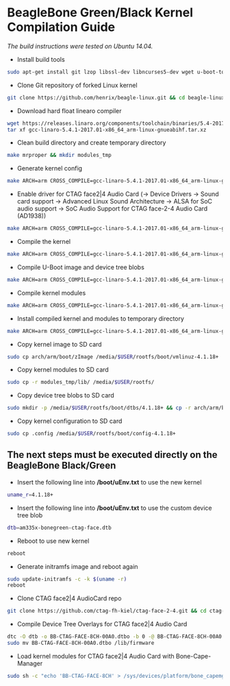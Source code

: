 # BeagleBone Green/Black Kernel Compilation Guide

*The build instructions were tested on Ubuntu 14.04.*

+ Install build tools
```bash
sudo apt-get install git lzop libssl-dev libncurses5-dev wget u-boot-tools git
```
+ Clone Git repository of forked Linux kernel
```bash
git clone https://github.com/henrix/beagle-linux.git && cd beagle-linux
```
+ Download hard float linearo compiler
```bash
wget https://releases.linaro.org/components/toolchain/binaries/5.4-2017.01/arm-linux-gnueabihf/gcc-linaro-5.4.1-2017.01-x86_64_arm-linux-gnueabihf.tar.xz
tar xf gcc-linaro-5.4.1-2017.01-x86_64_arm-linux-gnueabihf.tar.xz
```
+ Clean build directory and create temporary directory
```bash
make mrproper && mkdir modules_tmp
```
+ Generate kernel config
```bash
make ARCH=arm CROSS_COMPILE=gcc-linaro-5.4.1-2017.01-x86_64_arm-linux-gnueabihf/bin/arm-linux-gnueabihf- bb.org_defconfig
```
+ Enable driver for CTAG face2|4 Audio Card (→ Device Drivers → Sound card support → Advanced Linux Sound Architecture → ALSA for SoC audio support → SoC Audio Support for CTAG face-2-4 Audio Card (AD1938))
```bash
make ARCH=arm CROSS_COMPILE=gcc-linaro-5.4.1-2017.01-x86_64_arm-linux-gnueabihf/bin/arm-linux-gnueabihf- menuconfig
```
+ Compile the kernel
```bash
make ARCH=arm CROSS_COMPILE=gcc-linaro-5.4.1-2017.01-x86_64_arm-linux-gnueabihf/bin/arm-linux-gnueabihf- -j9
```
+ Compile U-Boot image and device tree blobs
```bash
make ARCH=arm CROSS_COMPILE=gcc-linaro-5.4.1-2017.01-x86_64_arm-linux-gnueabihf/bin/arm-linux-gnueabihf- dtbs -j9
```
+ Compile kernel modules
```bash
make ARCH=arm CROSS_COMPILE=gcc-linaro-5.4.1-2017.01-x86_64_arm-linux-gnueabihf/bin/arm-linux-gnueabihf- modules -j9
```
+ Install compiled kernel and modules to temporary directory
```bash
make ARCH=arm CROSS_COMPILE=gcc-linaro-5.4.1-2017.01-x86_64_arm-linux-gnueabihf/bin/arm-linux-gnueabihf- INSTALL_MOD_PATH=modules_tmp modules_install
```
+ Copy kernel image to SD card
```bash
sudo cp arch/arm/boot/zImage /media/$USER/rootfs/boot/vmlinuz-4.1.18+
```
+ Copy kernel modules to SD card
```bash
sudo cp -r modules_tmp/lib/ /media/$USER/rootfs/
```
+ Copy device tree blobs to SD card
```bash
sudo mkdir -p /media/$USER/rootfs/boot/dtbs/4.1.18+ && cp -r arch/arm/boot/dts/*.dtb /media/$USER/rootfs/boot/dtbs/4.1.18+/
```
+ Copy kernel configuration to SD card
```bash
sudo cp .config /media/$USER/rootfs/boot/config-4.1.18+
```
## The next steps must be executed directly on the BeagleBone Black/Green
+ Insert the following line into **/boot/uEnv.txt** to use the new kernel
```bash
uname_r=4.1.18+
```
+ Insert the following line into **/boot/uEnv.txt** to use the custom device tree blob
```bash
dtb=am335x-bonegreen-ctag-face.dtb
```
+ Reboot to use new kernel
```bash
reboot
```
+ Generate initramfs image and reboot again
```bash
sudo update-initramfs -c -k $(uname -r)
reboot
```
+ Clone CTAG face2|4 AudioCard repo
```bash
git clone https://github.com/ctag-fh-kiel/ctag-face-2-4.git && cd ctag-face-2-4/device-tree-overlays
```
+ Compile Device Tree Overlays for CTAG face2|4 Audio Card
```bash
dtc -O dtb -o BB-CTAG-FACE-8CH-00A0.dtbo -b 0 -@ BB-CTAG-FACE-8CH-00A0.dts
sudo mv BB-CTAG-FACE-8CH-00A0.dtbo /lib/firmware
```
+ Load kernel modules for CTAG face2|4 Audio Card with Bone-Cape-Manager
```bash
sudo sh -c "echo 'BB-CTAG-FACE-8CH' > /sys/devices/platform/bone_capemgr/slots"
```
